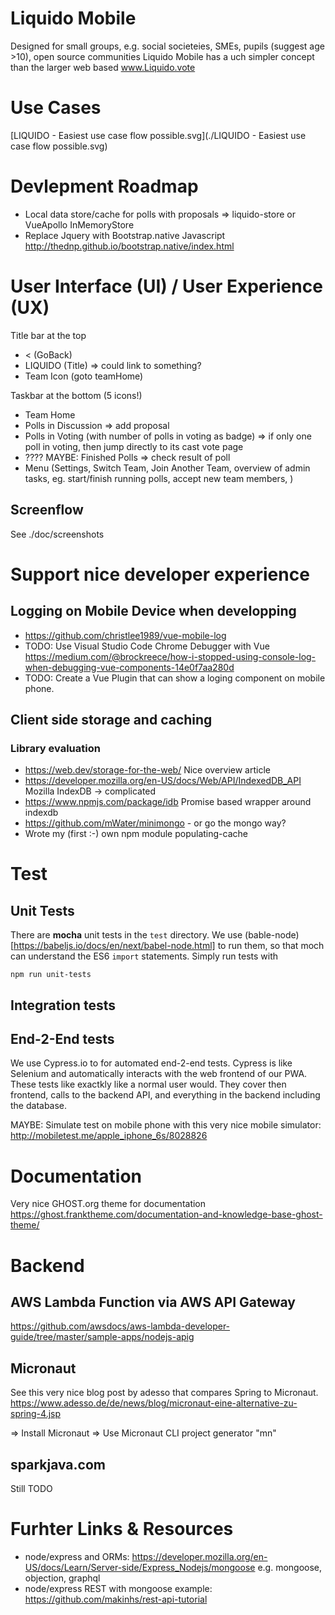 # Liquido Mobile

Designed for small groups, e.g. social societeies, SMEs, pupils (suggest age >10), open source communities
Liquido Mobile has a uch simpler concept than the larger web based www.Liquido.vote

# Use Cases

[LIQUIDO - Easiest use case flow possible.svg](./LIQUIDO - Easiest use case flow possible.svg)

# Devlepment Roadmap

 * Local data store/cache for polls with proposals => liquido-store or VueApollo InMemoryStore
 * Replace Jquery with Bootstrap.native Javascript http://thednp.github.io/bootstrap.native/index.html

# User Interface (UI) / User Experience (UX)

Title bar at the top
 * <  (GoBack)
 * LIQUIDO (Title)  => could link to something?
 * Team Icon (goto teamHome)

Taskbar at the bottom (5 icons!)
 * Team Home
 * Polls in Discussion => add proposal
 * Polls in Voting (with number of polls in voting as badge) => if only one poll in voting, then jump directly to its cast vote page
 * ????  MAYBE: Finished Polls => check result of poll
 * Menu (Settings, Switch Team, Join Another Team, overview of admin tasks, eg. start/finish running polls, accept new team members, )


## Screenflow

See ./doc/screenshots


# Support nice developer experience

## Logging on Mobile Device when developping

 * https://github.com/christlee1989/vue-mobile-log
 * TODO: Use Visual Studio Code Chrome Debugger with Vue  https://medium.com/@brockreece/how-i-stopped-using-console-log-when-debugging-vue-components-14e0f7aa280d
 * TODO: Create a Vue Plugin that can show a loging component on mobile phone.

## Client side storage and caching

### Library evaluation

 * https://web.dev/storage-for-the-web/  Nice overview article
 * https://developer.mozilla.org/en-US/docs/Web/API/IndexedDB_API   Mozilla IndexDB  -> complicated
 * https://www.npmjs.com/package/idb   Promise based wrapper around indexdb
 * https://github.com/mWater/minimongo  - or go the mongo way?
 * Wrote my (first :-)  own npm module  populating-cache


# Test

## Unit Tests

There are **mocha** unit tests in the `test` directory. We use (bable-node)[https://babeljs.io/docs/en/next/babel-node.html] to run them, so that moch can understand the ES6 `import` statements. Simply run tests with

    npm run unit-tests

## Integration tests

## End-2-End tests

We use Cypress.io to for automated end-2-end tests. Cypress is like Selenium and automatically interacts with the web frontend of our PWA. These tests like exactkly like a normal user would. They cover then frontend, calls to the backend API, and everything in the backend including the database.




MAYBE: Simulate test on mobile phone with this very nice mobile simulator: http://mobiletest.me/apple_iphone_6s/8028826 

# Documentation

Very nice GHOST.org theme for documentation https://ghost.franktheme.com/documentation-and-knowledge-base-ghost-theme/



# Backend

## AWS Lambda Function via AWS API Gateway

https://github.com/awsdocs/aws-lambda-developer-guide/tree/master/sample-apps/nodejs-apig

## Micronaut

See this very nice blog post by adesso that compares Spring to Micronaut.
https://www.adesso.de/de/news/blog/micronaut-eine-alternative-zu-spring-4.jsp

=> Install Micronaut
=> Use Micronaut CLI project generator "mn" 

## sparkjava.com

Still TODO

# Furhter Links & Resources

 * node/express and ORMs:  https://developer.mozilla.org/en-US/docs/Learn/Server-side/Express_Nodejs/mongoose   e.g. mongoose, objection, graphql
 * node/express REST with mongoose example:  https://github.com/makinhs/rest-api-tutorial 